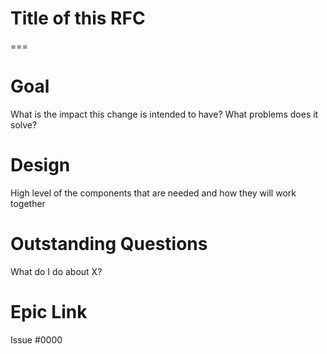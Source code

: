# Title of this RFC

===

# Goal

What is the impact this change is intended to have?
What problems does it solve?

# Design

High level of the components that are needed and how they will work together

# Outstanding Questions

What do I do about X?

# Epic Link

Issue #0000

